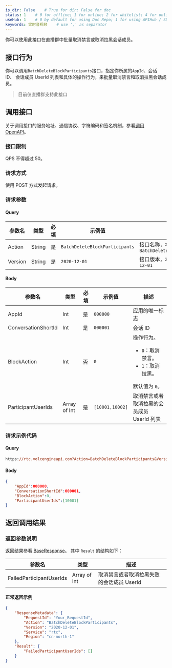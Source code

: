 ```yaml
---
is_dir: False    # True for dir; False for doc
status: 1    # 0 for offline; 1 for online; 2 for whitelist; 4 for online but hidden in TOC
useHub: 1    # 0 by default for using Doc Repo; 1 for using APIHub / SDKHub.
keywords: 实时音视频    # use ',' as separator
---
```


你可以使用此接口在直播群中批量取消禁言或取消拉黑会话成员。

## 接口行为

你可以调用`BatchDeleteBlockParticipants`接口，指定你所属的`AppId`、会话 ID、 会话成员 UserId 列表和具体的操作行为，来批量取消禁言和取消拉黑会话成员。

> 目前仅直播群支持此接口

## 调用接口

关于调用接口的服务地址、通信协议、字符编码和签名机制，参看[调用 OpenAPI](412251)。
### 接口限制

QPS 不得超过 50。

### 请求方式

使用 POST 方式发起请求。

### 请求参数

#### Query

| 参数名 | 类型 | 必填 | 示例值 | 描述 |
| --- | --- | --- | --- | --- |
| Action | String | 是 | `BatchDeleteBlockParticipants` | 接口名称，本接口取值：`BatchDeleteBlockParticipants` |
| Version | String | 是 | `2020-12-01` | 接口版本，本接口取值：`2020-12-01` |

#### Body

| 参数名 | 类型 | 必填 | 示例值 | 描述 |
| --- | --- | --- | --- | --- |
| AppId | Int | 是 | `000000` | 应用的唯一标志 |
| ConversationShortId | Int | 是 | `000001` | 会话 ID |
| BlockAction | Int | 否 |  `0`| 操作行为。<ul><li>`0`：取消禁言。</li><li> `1`：取消拉黑。</li></ul> 默认值为 `0`。 |
| ParticipantUserIds | Array of Int | 是 | `[10001,10002]` | 取消禁言或者取消拉黑的会员成员 UserId 列表 |

### 请求示例代码

#### Query

```postscript
https://rtc.volcengineapi.com?Action=BatchDeleteBlockParticipants&Version=2020-12-01
```

#### Body

```json
{
    "AppId":000000,
    "ConversationShortId":000001,
    "BlockAction":0,
    "ParticipantUserIds":[10001]
}
```

## 返回调用结果

### 返回参数说明

返回结果参看 [BaseResponse](192711#baseresponse)。
其中 `Result` 的结构如下：

| 参数名 | 类型 | 描述 |
| --- | --- | --- |
| FailedParticipantUserIds | Array of Int | 取消禁言或者取消拉黑失败的会话成员 UserId |

#### **正常返回示例**

```json
{
    "ResponseMetadata": {
        "RequestId": "Your_RequestId",
        "Action": "BatchDeleteBlockParticipants",
        "Version": "2020-12-01",
        "Service": "rtc",
        "Region": "cn-north-1"
    },
    "Result": {
        "FailedParticipantUserIds": []
    }
}
```
